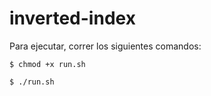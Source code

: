 # inverted-index

Para ejecutar, correr los siguientes comandos:

```
$ chmod +x run.sh
```

```
$ ./run.sh
```
